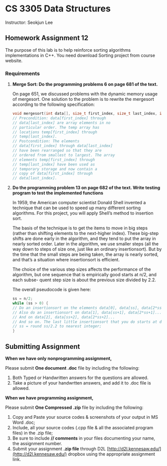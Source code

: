 # CS 3305 Data Structures

Instructor: Seokjun Lee

## Homework Assignment 12

The purpose of this lab is to help reinforce sorting algorithms implementations in C++.
You need download Sorting project from course website.

### Requirements

1. **Merge Sort: Do the programming problems 6 on page 681 of the text.**

   On page 651, we discussed problems with the dynamic memory usage of mergesort. One solution to the problem is to rewrite the
mergesort according to the following specification:

   ```cpp
   void mergesort(int data[], size_t first_index, size_t last_index, int temp[]);
   // Precondition: data[first_index] through
   // data[last_index] are array elements in no
   // particular order. The temp array has
   // locations temp[first_index] through
   // temp[last_index].
   // Postcondition: The elements
   // data[first_index] through data[last_index]
   // have been rearranged so that they are
   // ordered from smallest to largest. The array
   // elements temp[first_index] through
   // temp[last_index] have been used as
   // temporary storage and now contain a
   // copy of data[first_index] through
   // data[last_index].
   ```

1. **Do the programming problem 13 on page 682 of the text.
   Write testing program to test the implemented functions**

   In 1959, the American computer scientist Donald Shell invented a technique that can be used to speed up many different sorting algorithms. For this project, you will apply Shell’s method to insertion sort.

   The basis of the technique is to get the items to move in big steps (rather than shifting elements to the next-higher index). These big-step shifts are done early in the algorithm, and they tend to put the array in nearly sorted order. Later in the algorithm, we use smaller steps (all the way down to steps of size one, just like an ordinary insertionsort). But by the time that the small steps are being taken, the array is nearly sorted, and that’s a situation where insertionsort is efficient.

   The choice of the various step sizes affects the performance of the algorithm, but one sequence that is empirically good starts at n/2, and each subse- quent step size is about the previous size divided by 2.2.

   The overall pseudocode is given here:

   ```cpp
   ss = n/2;
   while (ss > 0) {
   // Do an insertionsort on the elements data[0], data[ss], data[2*ss]...
   // Also do an insertionsort on data[1], data[ss+1], data[2*ss+1]...
   // And on data[2], data[ss+2], data[2*ss+2]...
   // And so on. The last little insertionsort that you do starts at data[ss-1].
   // ss = round ss/2.2 to nearest integer;
   }
   ```

## Submitting Assignment

**When we have only nonprogramming assignment,**

Please submit **One document .doc** file by including the following:

1. Both Typed or Handwritten answers for the questions are allowed.
2. Take a picture of your handwrtten answers, and add it to .doc file is allowed.

**When we have programming assignment,**

Please submit **One Compressed .zip** file by including the following:

1. Copy and Paste your source codes & screenshots of your output in MS Word .doc;
2. Include, all your source codes (.cpp file & all the associated program files) in the .zip file;
3. Be sure to include **// comments** in your files documenting your name, the assignment number.
4. Submit your assignment **.zip file** through D2L [http://d2l.kennesaw.edu/](http://d2l.kennesaw.edu/) dropbox using the appropriate assignment link.
